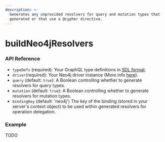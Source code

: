 ```yaml
---
description: >-
  Generates any unprovided resolvers for query and mutation types that are
  generated or that use a @cypher directive.
---
```


# buildNeo4jResolvers

### API Reference

* `typeDefs` \(required\): Your GraphQL type definitions in [SDL format](https://www.prisma.io/blog/graphql-sdl-schema-definition-language-6755bcb9ce51/). 
* `driver`\(required\): Your Neo4j driver instance \(More info [here](https://www.npmjs.com/package/neo4j-driver)\). 
* `query` \(default: `true`\): A Boolean controlling whether to generate resolvers for query types. 
* `mutation` \(default: `true`\): A Boolean controlling whether to generate resolvers for mutation types. 
* `bindingKey` \(default: 'neo4j'\) The key of the binding \(stored in your server's context object\) to be used within generated resolvers for operation delegation.

### Example

TODO

